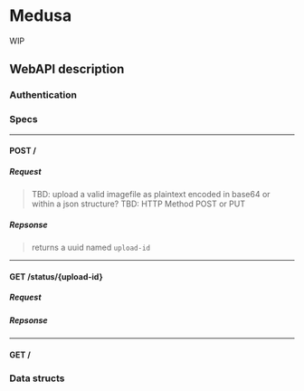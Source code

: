 # Medusa
WIP


## WebAPI description
### Authentication

### Specs
___
#### POST /
##### Request
>TBD: upload a valid imagefile as plaintext encoded in base64 or within a json structure?
>TBD: HTTP Method POST or PUT
##### Repsonse
>returns a uuid named `upload-id`
___
#### GET /status/{upload-id}
##### Request
##### Repsonse
___
#### GET /

### Data structs